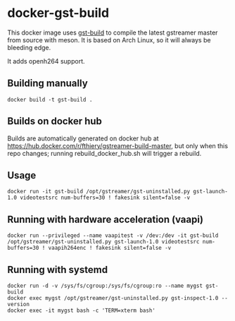 # docker-gst-build

This docker image uses [gst-build](https://github.com/GStreamer/gst-build) to compile the latest gstreamer master from source with meson. It is based on Arch Linux, so it will always be bleeding edge.

It adds openh264 support.

## Building manually

```
docker build -t gst-build .
```

## Builds on docker hub

Builds are automatically generated on docker hub at https://hub.docker.com/r/fthiery/gstreamer-build-master, but only when this repo changes; running rebuild_docker_hub.sh will trigger a rebuild.

## Usage

```
docker run -it gst-build /opt/gstreamer/gst-uninstalled.py gst-launch-1.0 videotestsrc num-buffers=30 ! fakesink silent=false -v
```

## Running with hardware acceleration (vaapi)

```
docker run --privileged --name vaapitest -v /dev:/dev -it gst-build /opt/gstreamer/gst-uninstalled.py gst-launch-1.0 videotestsrc num-buffers=30 ! vaapih264enc ! fakesink silent=false -v
```

## Running with systemd

```
docker run -d -v /sys/fs/cgroup:/sys/fs/cgroup:ro --name mygst gst-build
docker exec mygst /opt/gstreamer/gst-uninstalled.py gst-inspect-1.0 --version
docker exec -it mygst bash -c 'TERM=xterm bash'
```
